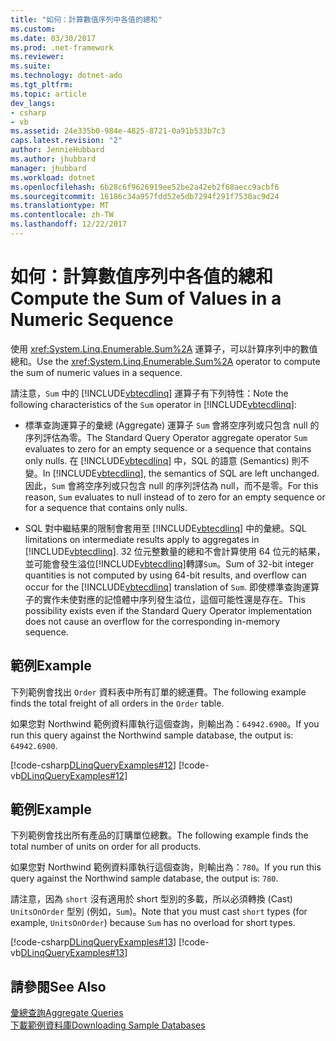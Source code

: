 ```yaml
---
title: "如何：計算數值序列中各值的總和"
ms.custom: 
ms.date: 03/30/2017
ms.prod: .net-framework
ms.reviewer: 
ms.suite: 
ms.technology: dotnet-ado
ms.tgt_pltfrm: 
ms.topic: article
dev_langs:
- csharp
- vb
ms.assetid: 24e335b0-984e-4825-8721-0a91b533b7c3
caps.latest.revision: "2"
author: JennieHubbard
ms.author: jhubbard
manager: jhubbard
ms.workload: dotnet
ms.openlocfilehash: 6b28c6f9626919ee52be2a42eb2f68aecc9acbf6
ms.sourcegitcommit: 16186c34a957fdd52e5db7294f291f7530ac9d24
ms.translationtype: MT
ms.contentlocale: zh-TW
ms.lasthandoff: 12/22/2017
---
```

# <a name="compute-the-sum-of-values-in-a-numeric-sequence"></a><span data-ttu-id="c8ec0-102">如何：計算數值序列中各值的總和</span><span class="sxs-lookup"><span data-stu-id="c8ec0-102">Compute the Sum of Values in a Numeric Sequence</span></span>
<span data-ttu-id="c8ec0-103">使用 <xref:System.Linq.Enumerable.Sum%2A> 運算子，可以計算序列中的數值總和。</span><span class="sxs-lookup"><span data-stu-id="c8ec0-103">Use the <xref:System.Linq.Enumerable.Sum%2A> operator to compute the sum of numeric values in a sequence.</span></span>  
  
 <span data-ttu-id="c8ec0-104">請注意，`Sum` 中的 [!INCLUDE[vbtecdlinq](../../../../../../includes/vbtecdlinq-md.md)] 運算子有下列特性：</span><span class="sxs-lookup"><span data-stu-id="c8ec0-104">Note the following characteristics of the `Sum` operator in [!INCLUDE[vbtecdlinq](../../../../../../includes/vbtecdlinq-md.md)]:</span></span>  
  
-   <span data-ttu-id="c8ec0-105">標準查詢運算子的彙總 (Aggregate) 運算子 `Sum` 會將空序列或只包含 null 的序列評估為零。</span><span class="sxs-lookup"><span data-stu-id="c8ec0-105">The Standard Query Operator aggregate operator `Sum` evaluates to zero for an empty sequence or a sequence that contains only nulls.</span></span> <span data-ttu-id="c8ec0-106">在 [!INCLUDE[vbtecdlinq](../../../../../../includes/vbtecdlinq-md.md)] 中，SQL 的語意 (Semantics) 則不變。</span><span class="sxs-lookup"><span data-stu-id="c8ec0-106">In [!INCLUDE[vbtecdlinq](../../../../../../includes/vbtecdlinq-md.md)], the semantics of SQL are left unchanged.</span></span> <span data-ttu-id="c8ec0-107">因此，`Sum` 會將空序列或只包含 null 的序列評估為 null，而不是零。</span><span class="sxs-lookup"><span data-stu-id="c8ec0-107">For this reason, `Sum` evaluates to null instead of to zero for an empty sequence or for a sequence that contains only nulls.</span></span>  
  
-   <span data-ttu-id="c8ec0-108">SQL 對中繼結果的限制會套用至 [!INCLUDE[vbtecdlinq](../../../../../../includes/vbtecdlinq-md.md)] 中的彙總。</span><span class="sxs-lookup"><span data-stu-id="c8ec0-108">SQL limitations on intermediate results apply to aggregates in [!INCLUDE[vbtecdlinq](../../../../../../includes/vbtecdlinq-md.md)].</span></span> <span data-ttu-id="c8ec0-109">32 位元整數量的總和不會計算使用 64 位元的結果，並可能會發生溢位[!INCLUDE[vbtecdlinq](../../../../../../includes/vbtecdlinq-md.md)]轉譯`Sum`。</span><span class="sxs-lookup"><span data-stu-id="c8ec0-109">Sum of 32-bit integer quantities is not computed by using 64-bit results, and overflow can occur for the [!INCLUDE[vbtecdlinq](../../../../../../includes/vbtecdlinq-md.md)] translation of `Sum`.</span></span> <span data-ttu-id="c8ec0-110">即使標準查詢運算子的實作未使對應的記憶體中序列發生溢位，這個可能性還是存在。</span><span class="sxs-lookup"><span data-stu-id="c8ec0-110">This possibility exists even if the Standard Query Operator implementation does not cause an overflow for the corresponding in-memory sequence.</span></span>  
  
## <a name="example"></a><span data-ttu-id="c8ec0-111">範例</span><span class="sxs-lookup"><span data-stu-id="c8ec0-111">Example</span></span>  
 <span data-ttu-id="c8ec0-112">下列範例會找出 `Order` 資料表中所有訂單的總運費。</span><span class="sxs-lookup"><span data-stu-id="c8ec0-112">The following example finds the total freight of all orders in the `Order` table.</span></span>  
  
 <span data-ttu-id="c8ec0-113">如果您對 Northwind 範例資料庫執行這個查詢，則輸出為：`64942.6900`。</span><span class="sxs-lookup"><span data-stu-id="c8ec0-113">If you run this query against the Northwind sample database, the output is: `64942.6900`.</span></span>  
  
 [!code-csharp[DLinqQueryExamples#12](../../../../../../samples/snippets/csharp/VS_Snippets_Data/DLinqQueryExamples/cs/Program.cs#12)]
 [!code-vb[DLinqQueryExamples#12](../../../../../../samples/snippets/visualbasic/VS_Snippets_Data/DLinqQueryExamples/vb/Module1.vb#12)]  
  
## <a name="example"></a><span data-ttu-id="c8ec0-114">範例</span><span class="sxs-lookup"><span data-stu-id="c8ec0-114">Example</span></span>  
 <span data-ttu-id="c8ec0-115">下列範例會找出所有產品的訂購單位總數。</span><span class="sxs-lookup"><span data-stu-id="c8ec0-115">The following example finds the total number of units on order for all products.</span></span>  
  
 <span data-ttu-id="c8ec0-116">如果您對 Northwind 範例資料庫執行這個查詢，則輸出為：`780`。</span><span class="sxs-lookup"><span data-stu-id="c8ec0-116">If you run this query against the Northwind sample database, the output is: `780`.</span></span>  
  
 <span data-ttu-id="c8ec0-117">請注意，因為 `short` 沒有適用於 short 型別的多載，所以必須轉換 (Cast) `UnitsOnOrder` 型別 (例如，`Sum`)。</span><span class="sxs-lookup"><span data-stu-id="c8ec0-117">Note that you must cast `short` types (for example, `UnitsOnOrder`) because `Sum` has no overload for short types.</span></span>  
  
 [!code-csharp[DLinqQueryExamples#13](../../../../../../samples/snippets/csharp/VS_Snippets_Data/DLinqQueryExamples/cs/Program.cs#13)]
 [!code-vb[DLinqQueryExamples#13](../../../../../../samples/snippets/visualbasic/VS_Snippets_Data/DLinqQueryExamples/vb/Module1.vb#13)]  
  
## <a name="see-also"></a><span data-ttu-id="c8ec0-118">請參閱</span><span class="sxs-lookup"><span data-stu-id="c8ec0-118">See Also</span></span>  
 [<span data-ttu-id="c8ec0-119">彙總查詢</span><span class="sxs-lookup"><span data-stu-id="c8ec0-119">Aggregate Queries</span></span>](../../../../../../docs/framework/data/adonet/sql/linq/aggregate-queries.md)  
 [<span data-ttu-id="c8ec0-120">下載範例資料庫</span><span class="sxs-lookup"><span data-stu-id="c8ec0-120">Downloading Sample Databases</span></span>](../../../../../../docs/framework/data/adonet/sql/linq/downloading-sample-databases.md)
